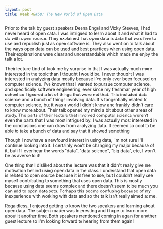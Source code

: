 ```yaml
---
layout: post
title: Week 4&#58; The New World of Open Data
---
```


Prior to the talk by guest speakers Deena Engel and Vicky Steeves, I had never heard of open data. I was intrigued to learn about it and what it had to do with open source. They explained that open data is data that was free to use and republish just as open software is. They also went on to talk about the ways open data can be used and best practices when using open data. Their explanations were clear and understandable which made me enjoy the talk a lot.

Their lecture kind of took me by surprise in that I was actually much more interested in the topic than I thought I would be. I never thought I was interested in analyzing data mostly because I've only ever been focused on computer science. I've known that I wanted to pursue computer science, and specifically software engineering, ever since my freshman year of high school so I ignored a lot of things that were not that. This included data science and a bunch of things involving data. It's tangentially related to computer science, but it was a world I didn't know and frankly, didn't care to know more about. Their talk opened my mind a bit about other areas of study. The parts of their lecture that involved computer science weren't even the parts that I was most intrigued by. I was actually most interested in the conclusions one can draw from analyzing data. It seemed so cool to be able to take a bunch of data and say that it showed something.

Though I now have a newfound interest in using data, I'm not sure I'll continue looking into it. I certainly won't be changing my major because of it, but if I ever hear the words "data", "data science", "big data", etc, I won't be as averse to it! 

One thing that I disliked about the lecture was that it didn't really give me motivation behind using open data in the class. I understand that open data is related to open source because it is free to use, but I couldn't really see myself contributing to something that uses open data. This is mostly because using data seems complex and there doesn't seem to be much you can add to open data sets. Perhaps this seems confusing because of my inexperience with working with data and so the talk isn't really aimed at me.

Regardless, I enjoyed getting to know the two speakers and learning about open data. The subject matter was interesting and I hope to learn more about it another time. Both speakers mentioned coming in again for another guest lecture so I'm looking forward to hearing from them again!
